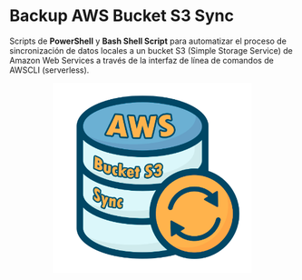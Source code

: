 # Backup AWS Bucket S3 Sync

Scripts de **PowerShell** y **Bash Shell Script** para automatizar el proceso de sincronización de datos locales a un bucket S3 (Simple Storage Service) de Amazon Web Services a través de la interfaz de línea de comandos de AWSCLI (serverless).

<div align="center">
  <img src="screenshots/backup_aws_bucket_s3_sync_logo.png" width="350" />
</div>